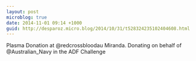 ```yaml
---
layout: post
microblog: true
date: 2014-11-01 09:14 +1000
guid: http://desparoz.micro.blog/2014/10/31/t528324235102404608.html
---
```

Plasma Donation at @redcrossbloodau Miranda. Donating on behalf of @Australian_Navy in the ADF Challenge
